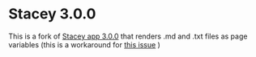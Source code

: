 # Stacey 3.0.0

This is a fork of [Stacey app 3.0.0](https://github.com/kolber/stacey) that renders .md and .txt files as page variables (this is a workaround for [this issue](https://github.com/kolber/stacey/issues/44) )